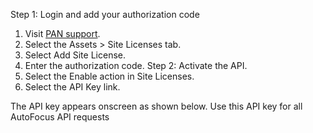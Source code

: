 Step 1: Login and add your authorization code
1. Visit [PAN support](https://support.paloaltonetworks.com).
2. Select the Assets > Site Licenses tab.
3. Select Add Site License.
4. Enter the authorization code.
Step 2: Activate the API.
1. Select the Enable action in Site Licenses.
2. Select the API Key link.

The API key appears onscreen as shown below. Use this API
key for all AutoFocus API requests